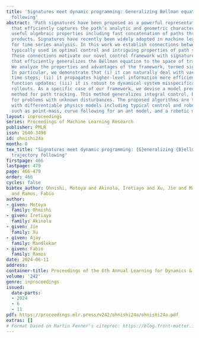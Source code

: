 ```yaml
---
title: 'Signatures meet dynamic programming: Generalizing Bellman equations for trajectory
  following'
abstract: 'Path signatures have been proposed as a powerful representation of paths
  that efficiently captures the path’s analytic and geometric characteristics, having
  useful algebraic properties including fast concatenation of paths through tensor
  products. Signatures have recently been widely adopted in machine learning problems
  for time series analysis. In this work we establish connections between value functions
  typically used in optimal control and intriguing properties of path signatures.
  These connections motivate our novel control framework with signature transforms
  that efficiently generalizes the Bellman equation to the space of trajectories.
  We analyze the properties and advantages of the framework, termed signature control.
  In particular, we demonstrate that (i) it can naturally deal with varying/adaptive
  time steps; (ii) it propagates higher-level information more efficiently than value
  function updates; (iii) it is robust to dynamical system misspecification over long
  rollouts. As a specific case of our framework, we devise a model predictive control
  method for path tracking. This method generalizes integral control, being suitable
  for problems with unknown disturbances. The proposed algorithms are tested in simulation,
  with differentiable physics models including typical control and robotics tasks
  such as point-mass, curve following for an ant model, and a robotic manipulator.'
layout: inproceedings
series: Proceedings of Machine Learning Research
publisher: PMLR
issn: 2640-3498
id: ohnishi24a
month: 0
tex_title: "Signatures meet dynamic programming: {G}eneralizing {B}ellman equations for
  trajectory following"
firstpage: 466
lastpage: 479
page: 466-479
order: 466
cycles: false
bibtex_author: Ohnishi, Motoya and Akinola, Iretiayo and Xu, Jie and Mandlekar, Ajay
  and Ramos, Fabio
author:
- given: Motoya
  family: Ohnishi
- given: Iretiayo
  family: Akinola
- given: Jie
  family: Xu
- given: Ajay
  family: Mandlekar
- given: Fabio
  family: Ramos
date: 2024-06-11
address:
container-title: Proceedings of the 6th Annual Learning for Dynamics & Control Conference
volume: '242'
genre: inproceedings
issued:
  date-parts:
  - 2024
  - 6
  - 11
pdf: https://proceedings.mlr.press/v242/ohnishi24a/ohnishi24a.pdf
extras: []
# Format based on Martin Fenner's citeproc: https://blog.front-matter.io/posts/citeproc-yaml-for-bibliographies/
---
```

